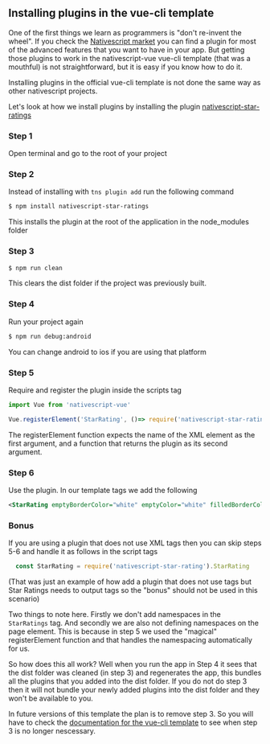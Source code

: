 ## Installing plugins in the vue-cli template

One of the first things we learn as programmers is "don't re-invent the wheel". If you check the [Nativescript market](https://market.nativescript.org/) you can find a plugin for most of the advanced features that you want to have in your app. But getting those plugins to work in the nativescript-vue vue-cli template (that was a mouthful) is not straightforward, but it is easy if you know how to do it.  

Installing plugins in the official vue-cli template is not done the same way as other nativescript projects. 

Let's look at how we install plugins by installing the plugin [nativescript-star-ratings](https://market.nativescript.org/plugins/nativescript-star-ratings)

### Step 1
Open terminal and go to the root of your project

### Step 2
Instead of installing with `tns plugin add` run the following command
```sh
$ npm install nativescript-star-ratings
```
This installs the plugin at the root of the application in the node_modules folder

### Step 3
```sh
$ npm run clean
```
This clears the dist folder if the project was previously built.

### Step 4
Run your project again
```sh
$ npm run debug:android
```
You can change android to ios if you are using that platform 

### Step 5 
Require and register the plugin inside the scripts tag

```js
import Vue from 'nativescript-vue'

Vue.registerElement('StarRating', ()=> require('nativescript-star-ratings').StarRating)
```
The registerElement function expects the name of the XML element as the first argument, and a function that returns the plugin as its second argument.

### Step 6
Use the plugin. In our template tags we add the following
```xml
<StarRating emptyBorderColor="white" emptyColor="white" filledBorderColor="black" filledColor="red" value="2" max="5"/>
```
### Bonus
If you are using a plugin that does not use XML tags then you can skip steps 5-6 and handle it as follows in the script tags
```js
  const StarRating = require('nativescript-star-rating').StarRating
```
(That was just an example of how add a plugin that does not use tags but Star Ratings needs to output tags so the "bonus" should not be used in this scenario)

Two things to note here. Firstly we don't add namespaces in the `StarRatings` tag. And secondly we are also not defining namespaces on the page element. This is because in step 5 we used the "magical" registerElement function and that handles the namespacing automatically for us.

So how does this all work? Well when you run the app in Step 4 it sees that the dist folder was cleaned (in step 3) and regenerates the app, this bundles all the plugins that you added into the dist folder. If you do not do step 3 then it will not bundle your newly added plugins into the dist folder and they won't be available to you. 

In future versions of this template the plan is to remove step 3. So you will have to check the [documentation for the vue-cli template](https://github.com/nativescript-vue/vue-cli-template) to see when step 3 is no longer nescessary. 
